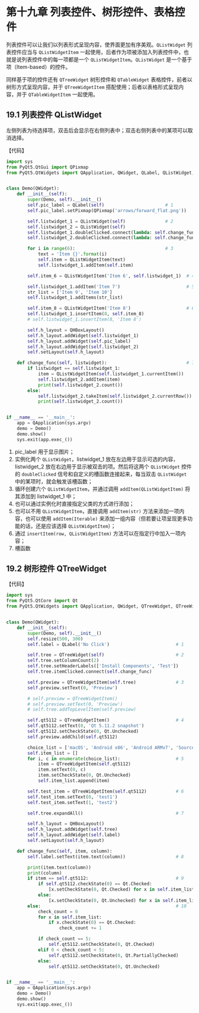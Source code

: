 # 第十九章 列表控件、树形控件、表格控件

列表控件可以让我们以列表形式呈现内容，使界面更加有序美观。`QListWidget` 列表控件应当与 `QListWidgetItem` 一起使用，后者作为项被添加入列表控件中，也就是说列表控件中的每一项都是一个 `QListWidgetItem`。`QListWidget` 是一个基于项（Item-based）的控件。<br/>

同样基于项的控件还有 `QTreeWidget` 树形控件和 `QTableWidget` 表格控件，前者以树形方式呈现内容，并于 `QTreeWidgetItem` 搭配使用；后者以表格形式呈现内容，并于 `QTableWidgetItem` 一起使用。

## 19.1 列表控件 QListWidget

左侧列表为待选择项，双击后会显示在右侧列表中；双击右侧列表中的某项可以取消选择。<br/>

【代码】

```python
import sys
from PyQt5.QtGui import QPixmap
from PyQt5.QtWidgets import QApplication, QWidget, QLabel, QListWidget, QListWidgetItem, QHBoxLayout


class Demo(QWidget):
    def __init__(self):
        super(Demo, self).__init__()
        self.pic_label = QLabel(self)                       # 1
        self.pic_label.setPixmap(QPixmap('arrows/forward_flat.png'))

        self.listwidget_1 = QListWidget(self)               # 2
        self.listwidget_2 = QListWidget(self)
        self.listwidget_1.doubleClicked.connect(lambda: self.change_func(self.listwidget_1))
        self.listwidget_2.doubleClicked.connect(lambda: self.change_func(self.listwidget_2))

        for i in range(6):                                  # 3
            text = 'Item {}'.format(i)
            self.item = QListWidgetItem(text)
            self.listwidget_1.addItem(self.item)

        self.item_6 = QListWidgetItem('Item 6', self.listwidget_1)  # 4

        self.listwidget_1.addItem('Item 7')                         # 5
        str_list = ['Item 9', 'Item 10']
        self.listwidget_1.addItems(str_list)

        self.item_8 = QListWidgetItem('Item 8')                     # 6
        self.listwidget_1.insertItem(8, self.item_8)
        # self.listwidget_1.insertItem(8, 'Item 8')

        self.h_layout = QHBoxLayout()
        self.h_layout.addWidget(self.listwidget_1)
        self.h_layout.addWidget(self.pic_label)
        self.h_layout.addWidget(self.listwidget_2)
        self.setLayout(self.h_layout)

    def change_func(self, listwidget):                              # 7
        if listwidget == self.listwidget_1:
            item = QListWidgetItem(self.listwidget_1.currentItem())
            self.listwidget_2.addItem(item)
            print(self.listwidget_2.count())
        else:
            self.listwidget_2.takeItem(self.listwidget_2.currentRow())
            print(self.listwidget_2.count())


if __name__ == '__main__':
    app = QApplication(sys.argv)
    demo = Demo()
    demo.show()
    sys.exit(app.exec_())
```

1. pic_label 用于显示图片；
2. 实例化两个 `QListWidget`，listwidget_1 放在左边用于显示可选的内容，listwidget_2 放在右边用于显示被双击的项。然后将这两个 `QListWidget` 控件的 `doubleClicked` 信号和自定义的槽函数连接起来，每当双击 `QListWidget` 中的某项时，就会触发该槽函数；
3. 循环创建六个 `QListWidgetItem`，并通过调用 `addItem(QListWidgetItem)` 将其添加到 listwidget_1 中；
4. 也可以通过实例化时直接指定父类的方式进行添加；
5. 也可以不用 `QListWidgetItem`，直接调用 `addItem(str)` 方法来添加一项内容，也可以使用 `addItem(Iterable)` 来添加一组内容（但若要让项呈现更多功能的话，还是应该选择 `QListWidgetItem`）；
6. 通过 `insertItem(row, QListWidgetItem)` 方法可以在指定行中加入一项内容；
7. 槽函数

## 19.2 树形控件 QTreeWidget

【代码】

```python
import sys
from PyQt5.QtCore import Qt
from PyQt5.QtWidgets import QApplication, QWidget, QTreeWidget, QTreeWidgetItem, QLabel, QHBoxLayout


class Demo(QWidget):
    def __init__(self):
        super(Demo, self).__init__()
        self.resize(500, 300)
        self.label = QLabel('No Click')                         # 1

        self.tree = QTreeWidget(self)                           # 2
        self.tree.setColumnCount(2)
        self.tree.setHeaderLabels(['Install Components', 'Test'])
        self.tree.itemClicked.connect(self.change_func)

        self.preview = QTreeWidgetItem(self.tree)               # 3
        self.preview.setText(0, 'Preview')

        # self.preview = QTreeWidgetItem()
        # self.preview.setText(0, 'Preview')
        # self.tree.addTopLevelItem(self.preview)

        self.qt5112 = QTreeWidgetItem()                         # 4
        self.qt5112.setText(0, 'Qt 5.11.2 snapshot')
        self.qt5112.setCheckState(0, Qt.Unchecked)
        self.preview.addChild(self.qt5112)

        choice_list = ['macOS', 'Android x86', 'Android ARMv7', 'Sources', 'iOS']
        self.item_list = []
        for i, c in enumerate(choice_list):                     # 5
            item = QTreeWidgetItem(self.qt5112)
            item.setText(0, c)
            item.setCheckState(0, Qt.Unchecked)
            self.item_list.append(item)

        self.test_item = QTreeWidgetItem(self.qt5112)           # 6
        self.test_item.setText(0, 'test1')
        self.test_item.setText(1, 'test2')

        self.tree.expandAll()                                   # 7

        self.h_layout = QHBoxLayout()
        self.h_layout.addWidget(self.tree)
        self.h_layout.addWidget(self.label)
        self.setLayout(self.h_layout)

    def change_func(self, item, column):
        self.label.setText(item.text(column))                   # 8

        print(item.text(column))
        print(column)
        if item == self.qt5112:                                 # 9
            if self.qt5112.checkState(0) == Qt.Checked:
                [x.setCheckState(0, Qt.Checked) for x in self.item_list]
            else:
                [x.setCheckState(0, Qt.Unchecked) for x in self.item_list]
        else:                                                   # 10
            check_count = 0
            for x in self.item_list:
                if x.checkState(0) == Qt.Checked:
                    check_count += 1

            if check_count == 5:
                self.qt5112.setCheckState(0, Qt.Checked)
            elif 0 < check_count < 5:
                self.qt5112.setCheckState(0, Qt.PartiallyChecked)
            else:
                self.qt5112.setCheckState(0, Qt.Unchecked)


if __name__ == '__main__':
    app = QApplication(sys.argv)
    demo = Demo()
    demo.show()
    sys.exit(app.exec_())
```
